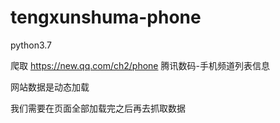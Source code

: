 # tengxunshuma-phone
python3.7

爬取 https://new.qq.com/ch2/phone 腾讯数码-手机频道列表信息

网站数据是动态加载

我们需要在页面全部加载完之后再去抓取数据

